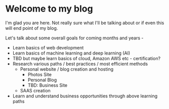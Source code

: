 # Welcome to my blog

I'm glad you are here. Not really sure what I'll be talking about or if even this will end point of my blog.

Let's talk about some overall goals for coming months and years - 
  * Learn basics of web development
  * Learn basics of machine learning and deep learning (AI)
  * TBD but maybe learn basics of cloud, Amazon AWS etc - certification?
  * Research various paths / best practices / most efficient methods
    * Personal website / blog creation and hosting
      * Photos Site
      * Personal Blog
      * TBD: Business Site
    * SAAS creation
  * Learn and understand business opportunities through above learning paths
